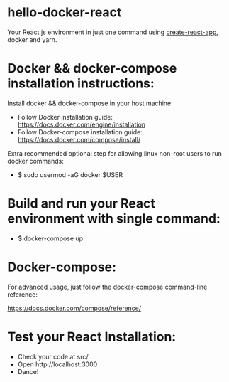 # hello-docker-react
Your React.js environment in just one command using <a href="https://github.com/facebookincubator/create-react-app">create-react-app</a>, docker and yarn.

# Docker && docker-compose installation instructions:

Install docker && docker-compose in your host machine:

* Follow Docker installation guide: https://docs.docker.com/engine/installation
* Follow Docker-compose installation guide: https://docs.docker.com/compose/install/

Extra recommended optional step for allowing linux non-root users to run docker commands:
* $ sudo usermod -aG docker $USER

# Build and run your React environment with single command:

* $ docker-compose up

# Docker-compose:

For advanced usage, just follow the docker-compose command-line reference:

https://docs.docker.com/compose/reference/

# Test your React Installation:

* Check your code at src/ 
* Open http://localhost:3000
* Dance!


